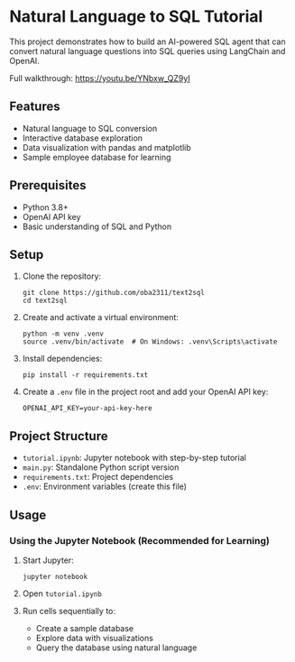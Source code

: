 # Natural Language to SQL Tutorial

This project demonstrates how to build an AI-powered SQL agent that can convert natural language questions into SQL queries using LangChain and OpenAI.

Full walkthrough:
https://youtu.be/YNbxw_QZ9yI

## Features

- Natural language to SQL conversion
- Interactive database exploration
- Data visualization with pandas and matplotlib
- Sample employee database for learning

## Prerequisites

- Python 3.8+
- OpenAI API key
- Basic understanding of SQL and Python

## Setup

1. Clone the repository:

   ```
   git clone https://github.com/oba2311/text2sql
   cd text2sql
   ```

2. Create and activate a virtual environment:

   ```
   python -m venv .venv
   source .venv/bin/activate  # On Windows: .venv\Scripts\activate
   ```

3. Install dependencies:

   ```
   pip install -r requirements.txt
   ```

4. Create a `.env` file in the project root and add your OpenAI API key:
   ```
   OPENAI_API_KEY=your-api-key-here
   ```

## Project Structure

- `tutorial.ipynb`: Jupyter notebook with step-by-step tutorial
- `main.py`: Standalone Python script version
- `requirements.txt`: Project dependencies
- `.env`: Environment variables (create this file)

## Usage

### Using the Jupyter Notebook (Recommended for Learning)

1. Start Jupyter:

   ```
   jupyter notebook
   ```

2. Open `tutorial.ipynb`
3. Run cells sequentially to:
   - Create a sample database
   - Explore data with visualizations
   - Query the database using natural language
